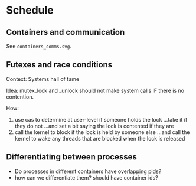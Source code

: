 # Schedule

## Containers and communication

See `containers_comms.svg`.

## Futexes and race conditions

Context: Systems hall of fame

Idea: mutex_lock and _unlock should not make system calls IF there is no contention.

How:

1. use cas to determine at user-level if someone holds the lock
	...take it if they do not
	...and set a bit saying the lock is contented if they are
2. call the kernel to block if the lock is held by someone else
	...and call the kernel to wake any threads that are blocked when the lock is released

## Differentiating between processes

- Do processes in different containers have overlapping pids?
- how can we differentiate them? should have container ids?
